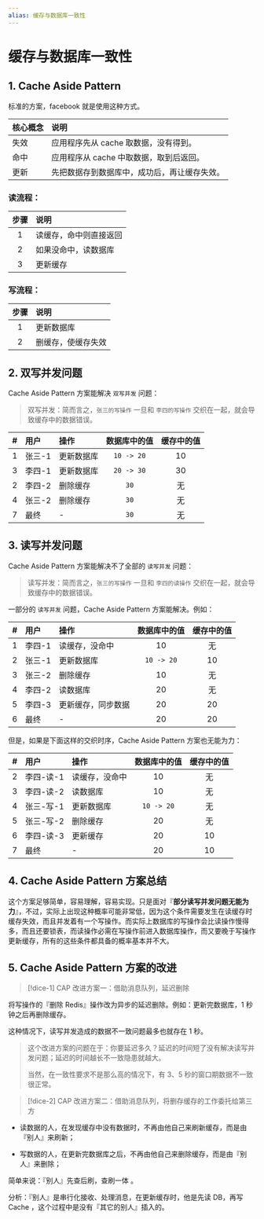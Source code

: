 ```yaml
---
alias: 缓存与数据库一致性
---
```


# 缓存与数据库一致性


## 1. Cache Aside Pattern

标准的方案，facebook 就是使用这种方式。

| 核心概念 | 说明 |
| :- | :- | 
| 失效 | 应用程序先从 cache 取数据，没有得到。|
| 命中 | 应用程序从 cache 中取数据，取到后返回。|
| 更新 | 先把数据存到数据库中，成功后，再让缓存失效。|



### 读流程：

| 步骤 | 说明|
| :-: | :- |
| 1 | 读缓存，命中则直接返回 |
| 2 | 如果没命中，读数据库 |
| 3 | 更新缓存 |


### 写流程：

| 步骤 | 说明|
| :-: | :- |
| 1 | 更新数据库 |
| 2 | 删缓存，使缓存失效 | 



## 2. 双写并发问题 

Cache Aside Pattern 方案能解决 `双写并发` 问题：

> 双写并发：简而言之，`张三的写操作` 一旦和 `李四的写操作` 交织在一起，就会导致缓存中的数据错误。


| # | 用户 | 操作 | 数据库中的值 | 缓存中的值 |
| :-: | :-   | :-         | :-:      | :-: |
| 1 | 张三-1 | 更新数据库 | `10 -> 20` | 10 |
| 3 | 李四-1 | 更新数据库 | `20 -> 30` | 30 |
| 2 | 李四-2 | 删除缓存   | `30`       | 无 |
| 4 | 张三-2 | 删除缓存   | `30`       | 无 |
| 7 | 最终   | -          | `30`       | 无 |


## 3. 读写并发问题 

Cache Aside Pattern 方案能解决不了全部的 `读写并发` 问题：

> 读写并发：简而言之，`张三的写操作` 一旦和 `李四的读操作` 交织在一起，就会导致缓存中的数据错误。

一部分的 `读写并发` 问题，Cache Aside Pattern 方案能解决。例如：


| # | 用户 | 操作 | 数据库中的值 | 缓存中的值 |
| :-: | :- | :- | :-: | :-: |
| 1 | 李四-1 | 读缓存，没命中     | 10  | 无 |
| 2 | 张三-1 | 更新数据库 | `10 -> 20` | 10 |
| 3 | 张三-2 | 删除缓存   | 10 | 无 |
| 4 | 李四-2 | 读数据库   | 20 | 无 |
| 5 | 李四-3 | 更新缓存，同步数据   | 20 | 20 |
| 6 | 最终   | -          | 20 | 20 |

但是，如果是下面这样的交织时序，Cache Aside Pattern 方案也无能为力：


| # | 用户 | 操作 | 数据库中的值 | 缓存中的值 |
| :-: | :-------- | :------------- | :-:        | :-: |
|  2  | 李四-读-1 | 读缓存，没命中 | 10         | 无 |
|  3  | 李四-读-2 | 读数据库       | 10         | 无 |
|  4  | 张三-写-1 | 更新数据库     | `10 -> 20` | 无 |
|  5  | 张三-写-2 | 删除缓存       | 20         | 无 |
|  6  | 李四-读-3 | 更新缓存       | 20         | 10 |
|  7  | 最终      | -              | 20         | 10 |


## 4. Cache Aside Pattern 方案总结 

这个方案足够简单，容易理解，容易实现。只是面对『**部分读写并发问题无能为力**』，不过，实际上出现这种概率可能非常低，因为这个条件需要发生在读缓存时缓存失效，而且并发着有一个写操作。而实际上数据库的写操作会比读操作慢得多，而且还要锁表，而读操作必需在写操作前进入数据库操作，而又要晚于写操作更新缓存，所有的这些条件都具备的概率基本并不大。


## 5. Cache Aside Pattern 方案的改进 

> [!dice-1] CAP 改进方案一：借助消息队列，延迟删除

将写操作的『删除 Redis』操作改为异步的延迟删除。例如：更新完数据库，1 秒钟之后再删除缓存。

这种情况下，读写并发造成的数据不一致问题最多也就存在 1 秒。

> 这个改进方案的问题在于：你要延迟多久？延迟的时间短了没有解决读写并发问题；延迟的时间越长不一致隐患就越大。
> 
> 当然，在一致性要求不是那么高的情况下，有 3、5 秒的窗口期数据不一致很正常。


> [!dice-2] CAP 改进方案二：借助消息队列，将删存缓存的工作委托给第三方

- 读数据的人，在发现缓存中没有数据时，不再由他自己来刷新缓存，而是由『别人』来刷新；

- 写数据的人，在更新完数据库之后，不再由他自己来删除缓存，而是由『别人』来删除；

简单来说：『别人』先查后刷，查刷一体 。

分析：『别人』是串行化接收、处理消息，在更新缓存时，他是先读 DB，再写 Cache ，这个过程中是没有『其它的别人』插入的。

